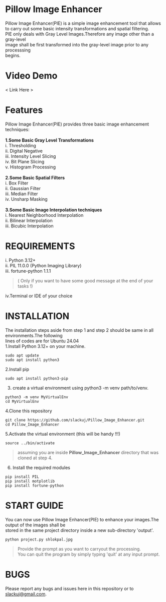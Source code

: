 # Pillow Image Enhancer
Pillow Image Enhancer(PIE) is a simple image enhancement tool that allows <br>
to carry out some basic intensity transformations and spatial filtering.<br>
PIE only deals with Gray Level Images.Therefore any image other than a gray-level<br>
image shall be first transformed into the gray-level image prior to any processsing<br>
begins.

# Video Demo
< Link Here >
# Features
Pillow Image Enhancer(PIE) provides three basic image enhancement techniques:<br>
<br>**1.Some Basic Gray Level Transformations**<br>
    i.  Thresholding<br>
   ii.  Digital Negative<br>
  iii.  Intensity Level Slicing<br>
   iv.  Bit Plane Slicing<br>
    v.  Histogram Processing<br>
<br>**2.Some Basic Spatial Filters**<br>
    i.  Box Filter <br>
   ii.  Gaussian Filter<br> 
  iii.  Median Filter<br>
   iv.  Unsharp Masking<br>
<br>**3.Some Basic Image Interpolation techniques**<br>
    i.  Nearest Neighborhood Interpolation<br>
   ii.  Bilinear Interpolation<br>
  iii.  Bicubic Interpolation<br>

  # REQUIREMENTS
  i. Python 3.12+<br>
 ii. PIL 11.0.0 (Python Imaging Library)<br>
iii. fortune-python 1.1.1 <br>
> ( Only if you want to have some good message at the end of your tasks !)<br>

iv.Terminal or IDE of your choice<br>

  # INSTALLATION
  The installation steps aside from step 1 and step 2 should be same in all environments.The following<br>
  lines of codes are for Ubuntu 24.04<br>
  1.Install Python 3.12+ on your machine.<br>
  
    sudo apt update
    sudo apt install python3
    
  2.Install pip <br>

    sudo apt install python3-pip
  3. create a virtual environment using python3 -m venv path/to/venv.<br>

    python3 -m venv MyVirtualEnv
    cd MyVirtualEnv
 
  4.Clone this repository<br>

    git clone https://github.com/slackuj/Pillow_Image_Enhancer.git
    cd Pillow_Image_Enhancer
  5.Activate the virtual environment (this will be handy !!!)<br>

    source ../bin/activate 
> assuming you are inside **Pillow_Image_Enhancer** directory that was cloned at step 4.<br>
  6. Install the required modules<br>

    pip install PIL
    pip install motplotlib
    pip install fortune-python

# START GUIDE
You can now use Pillow Image Enhancer(PIE) to enhance your images.The output of the images shall be <br>
stored in the same project directory inside a new sub-directory 'output'.

    python project.py shlokpal.jpg
> Provide the prompt as you want to carryout the processing.<br>
> You can quit the program by simply typing 'quit' at any input prompt.

# BUGS 
Please report any bugs and issues here in this repository or to slackuj@gmail.com.
